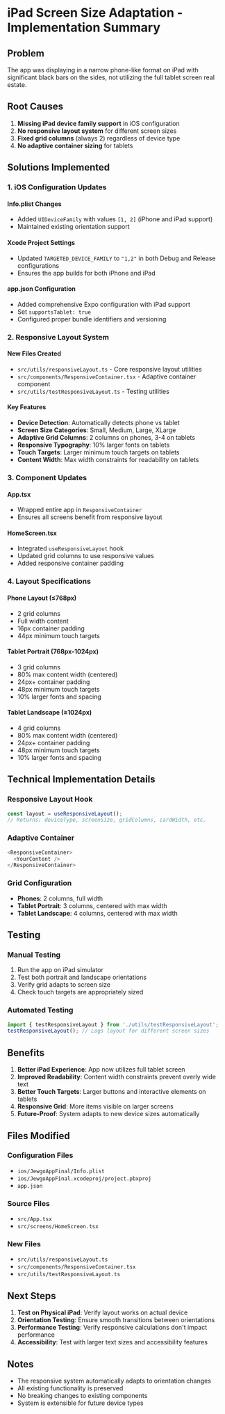 # iPad Screen Size Adaptation - Implementation Summary

## Problem

The app was displaying in a narrow phone-like format on iPad with significant black bars on the sides, not utilizing the full tablet screen real estate.

## Root Causes

1. **Missing iPad device family support** in iOS configuration
2. **No responsive layout system** for different screen sizes
3. **Fixed grid columns** (always 2) regardless of device type
4. **No adaptive container sizing** for tablets

## Solutions Implemented

### 1. iOS Configuration Updates

#### Info.plist Changes

- Added `UIDeviceFamily` with values `[1, 2]` (iPhone and iPad support)
- Maintained existing orientation support

#### Xcode Project Settings

- Updated `TARGETED_DEVICE_FAMILY` to `"1,2"` in both Debug and Release configurations
- Ensures the app builds for both iPhone and iPad

#### app.json Configuration

- Added comprehensive Expo configuration with iPad support
- Set `supportsTablet: true`
- Configured proper bundle identifiers and versioning

### 2. Responsive Layout System

#### New Files Created

- `src/utils/responsiveLayout.ts` - Core responsive layout utilities
- `src/components/ResponsiveContainer.tsx` - Adaptive container component
- `src/utils/testResponsiveLayout.ts` - Testing utilities

#### Key Features

- **Device Detection**: Automatically detects phone vs tablet
- **Screen Size Categories**: Small, Medium, Large, XLarge
- **Adaptive Grid Columns**: 2 columns on phones, 3-4 on tablets
- **Responsive Typography**: 10% larger fonts on tablets
- **Touch Targets**: Larger minimum touch targets on tablets
- **Content Width**: Max width constraints for readability on tablets

### 3. Component Updates

#### App.tsx

- Wrapped entire app in `ResponsiveContainer`
- Ensures all screens benefit from responsive layout

#### HomeScreen.tsx

- Integrated `useResponsiveLayout` hook
- Updated grid columns to use responsive values
- Added responsive container padding

### 4. Layout Specifications

#### Phone Layout (≤768px)

- 2 grid columns
- Full width content
- 16px container padding
- 44px minimum touch targets

#### Tablet Portrait (768px-1024px)

- 3 grid columns
- 80% max content width (centered)
- 24px+ container padding
- 48px minimum touch targets
- 10% larger fonts and spacing

#### Tablet Landscape (≥1024px)

- 4 grid columns
- 80% max content width (centered)
- 24px+ container padding
- 48px minimum touch targets
- 10% larger fonts and spacing

## Technical Implementation Details

### Responsive Layout Hook

```typescript
const layout = useResponsiveLayout();
// Returns: deviceType, screenSize, gridColumns, cardWidth, etc.
```

### Adaptive Container

```typescript
<ResponsiveContainer>
  <YourContent />
</ResponsiveContainer>
```

### Grid Configuration

- **Phones**: 2 columns, full width
- **Tablet Portrait**: 3 columns, centered with max width
- **Tablet Landscape**: 4 columns, centered with max width

## Testing

### Manual Testing

1. Run the app on iPad simulator
2. Test both portrait and landscape orientations
3. Verify grid adapts to screen size
4. Check touch targets are appropriately sized

### Automated Testing

```typescript
import { testResponsiveLayout } from './utils/testResponsiveLayout';
testResponsiveLayout(); // Logs layout for different screen sizes
```

## Benefits

1. **Better iPad Experience**: App now utilizes full tablet screen
2. **Improved Readability**: Content width constraints prevent overly wide text
3. **Better Touch Targets**: Larger buttons and interactive elements on tablets
4. **Responsive Grid**: More items visible on larger screens
5. **Future-Proof**: System adapts to new device sizes automatically

## Files Modified

### Configuration Files

- `ios/JewgoAppFinal/Info.plist`
- `ios/JewgoAppFinal.xcodeproj/project.pbxproj`
- `app.json`

### Source Files

- `src/App.tsx`
- `src/screens/HomeScreen.tsx`

### New Files

- `src/utils/responsiveLayout.ts`
- `src/components/ResponsiveContainer.tsx`
- `src/utils/testResponsiveLayout.ts`

## Next Steps

1. **Test on Physical iPad**: Verify layout works on actual device
2. **Orientation Testing**: Ensure smooth transitions between orientations
3. **Performance Testing**: Verify responsive calculations don't impact performance
4. **Accessibility**: Test with larger text sizes and accessibility features

## Notes

- The responsive system automatically adapts to orientation changes
- All existing functionality is preserved
- No breaking changes to existing components
- System is extensible for future device types
